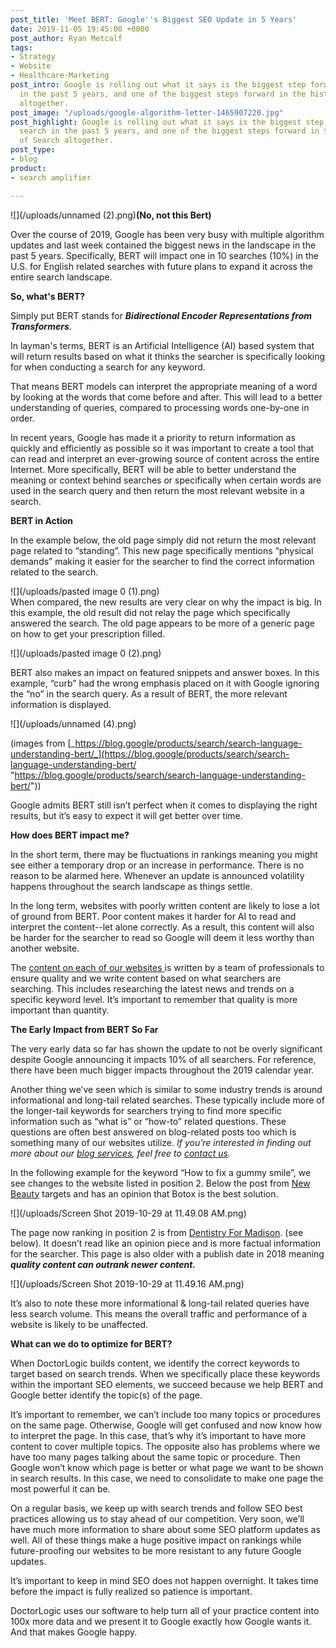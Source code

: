 ```yaml
---
post_title: 'Meet BERT: Google''s Biggest SEO Update in 5 Years'
date: 2019-11-05 19:45:00 +0000
post_author: Ryan Metcalf
tags:
- Strategy
- Website
- Healthcare-Marketing
post_intro: Google is rolling out what it says is the biggest step forward for search
  in the past 5 years, and one of the biggest steps forward in the history of Search
  altogether.
post_image: "/uploads/google-algorithm-letter-1465907220.jpg"
post_highlight: Google is rolling out what it says is the biggest step forward for
  search in the past 5 years, and one of the biggest steps forward in the history
  of Search altogether.
post_type:
- blog
product:
- search amplifier

---
```

![](/uploads/unnamed (2).png)**(No, not this Bert)**

Over the course of 2019, Google has been very busy with multiple algorithm updates and last week contained the biggest news in the landscape in the past 5 years. Specifically, BERT will impact one in 10 searches (10%) in the U.S. for English related searches with future plans to expand it across the entire search landscape.

**So, what's  BERT?**

Simply put BERT stands for **_Bidirectional Encoder Representations from Transformers_**.

In layman's terms, BERT is an Artificial Intelligence (AI) based system that will return results based on what it thinks the searcher is specifically looking for when conducting a search for any keyword.

That means BERT models can interpret the appropriate meaning of a word by looking at the words that come before and after. This will lead to a better understanding of queries, compared to processing words one-by-one in order.

In recent years, Google has made it a priority to return information as quickly and efficiently as possible so it was important to create a tool that can read and interpret an ever-growing source of content across the entire Internet. More specifically, BERT will be able to better understand the meaning or context behind searches or specifically when certain words are used in the search query and then return the most relevant website in a search.

**BERT in Action**

In the example below, the old page simply did not return the most relevant page related to “standing”. This new page specifically mentions “physical demands” making it easier for the searcher to find the correct information related to the search.

![](/uploads/pasted image 0 (1).png)  
When compared, the new results are very clear on why the impact is big. In this example, the old result did not relay the page which specifically answered the search. The old page appears to be more of a generic page on how to get your prescription filled.

![](/uploads/pasted image 0 (2).png)

BERT also makes an impact on featured snippets and answer boxes. In this example, “curb” had the wrong emphasis placed on it with Google ignoring the “no” in the search query. As a result of BERT, the more relevant information is displayed.

![](/uploads/unnamed (4).png)

(images from [_https://blog.google/products/search/search-language-understanding-bert/_](https://blog.google/products/search/search-language-understanding-bert/ "https://blog.google/products/search/search-language-understanding-bert/"))

Google admits BERT still isn’t perfect when it comes to displaying the right results, but it’s easy to expect it will get better over time.

**How does BERT impact me?**

In the short term, there may be fluctuations in rankings meaning you might see either a temporary drop or an increase in performance. There is no reason to be alarmed here. Whenever an update is announced volatility happens throughout the search landscape as things settle.

In the long term, websites with poorly written content are likely to lose a lot of ground from BERT. Poor content makes it harder for AI to read and interpret the content--let alone correctly. As a result, this content will also be harder for the searcher to read so Google will deem it less worthy than another website.

The [content on each of our websites ](https://doctorlogic.com/content-multiplier "Medical Marketing Content")is written by a team of professionals to ensure quality and we write content based on what searchers are searching. This includes researching the latest news and trends on a specific keyword level. It’s important to remember that quality is more important than quantity.

**The Early Impact from BERT So Far**

The very early data so far has shown the update to not be overly significant despite Google announcing it impacts 10% of all searchers. For reference, there have been much bigger impacts throughout the 2019 calendar year.

Another thing we’ve seen which is similar to some industry trends is around informational and long-tail related searches. These typically include more of the longer-tail keywords for searchers trying to find more specific information such as “what is” or “how-to” related questions. These questions are often best answered on blog-related posts too which is something many of our websites utilize. _If you’re interested in finding out more about our_ [_blog services_]()_, feel free to_ [_contact us_]()_._

In the following example for the keyword “How to fix a gummy smile”, we see changes to the website listed in position 2. Below the post from [New Beauty](https://www.newbeauty.com/hottopic/blogpost/11232-botox-cosmetic-nonsurgical-gummy-smile-correction/) targets and has an opinion that Botox is the best solution.

![](/uploads/Screen Shot 2019-10-29 at 11.49.08 AM.png)

The page now ranking in position 2 is from [Dentistry For Madison](https://www.dentistryformadison.com/how-to-fix-a-gummy-smile/). (see below). It doesn’t read like an opinion piece and is more factual information for the searcher. This page is also older with a publish date in 2018 meaning **_quality content can outrank newer content._**

![](/uploads/Screen Shot 2019-10-29 at 11.49.16 AM.png)

It’s also to note these more informational & long-tail related queries have less search volume. This means the overall traffic and performance of a website is likely to be unaffected.

**What can we do to optimize for BERT?**

When DoctorLogic builds content, we identify the correct keywords to target based on search trends. When we specifically place these keywords within the important SEO elements, we succeed because we help BERT and Google better identify the topic(s) of the page.

It’s important to remember, we can’t include too many topics or procedures on the same page. Otherwise, Google will get confused and now know how to interpret the page. In this case, that’s why it’s important to have more content to cover multiple topics. The opposite also has problems where we have too many pages talking about the same topic or procedure. Then Google won’t know which page is better or what page we want to be shown in search results. In this case, we need to consolidate to make one page the most powerful it can be.

On a regular basis, we keep up with search trends and follow SEO best practices allowing us to stay ahead of our competition. Very soon, we’ll have much more information to share about some SEO platform updates as well. All of these things make a huge positive impact on rankings while future-proofing our websites to be more resistant to any future Google updates.

It’s important to keep in mind SEO does not happen overnight. It takes time before the impact is fully realized so patience is important.

DoctorLogic uses our software to help turn all of your practice content into 100x more data and we present it to Google exactly how Google wants it. And that makes Google happy.